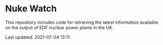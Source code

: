 # Nuke Watch

This repository includes code for retrieving the latest information available on the output of EDF nuclear power plants in the UK.

Last updated: 2021-07-04 13:11
